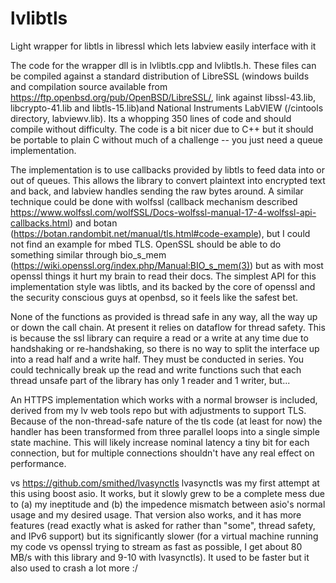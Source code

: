 # lvlibtls
Light wrapper for libtls in libressl which lets labview easily interface with it

The code for the wrapper dll is in lvlibtls.cpp and lvlibtls.h. These files can be compiled against a standard distribution of LibreSSL (windows builds and compilation source available from https://ftp.openbsd.org/pub/OpenBSD/LibreSSL/, link against libssl-43.lib, libcrypto-41.lib and libtls-15.lib)and National Instruments LabVIEW (<LabVIEW>/cintools directory, labviewv.lib). Its a whopping 350 lines of code and should compile without difficulty. The code is a bit nicer due to C++ but it should be portable to plain C without much of a challenge -- you just need a queue implementation.

The implementation is to use callbacks provided by libtls to feed data into or out of queues. This allows the library to convert plaintext into encrypted text and back, and labview handles sending the raw bytes around. A similar technique could be done with wolfssl (callback mechanism described https://www.wolfssl.com/wolfSSL/Docs-wolfssl-manual-17-4-wolfssl-api-callbacks.html) and botan (https://botan.randombit.net/manual/tls.html#code-example), but I could not find an example for mbed TLS. OpenSSL should be able to do something similar through bio_s_mem (https://wiki.openssl.org/index.php/Manual:BIO_s_mem(3)) but as with most openssl things it hurt my brain to read their docs. The simplest API for this implementation style was libtls, and its backed by the core of openssl and the security conscious guys at openbsd, so it feels like the safest bet.

None of the functions as provided is thread safe in any way, all the way up or down the call chain. At present it relies on dataflow for thread safety. This is because the ssl library can require a read or a write at any time due to handshaking or re-handshaking, so there is no way to split the interface up into a read half and a write half. They must be conducted in series. You could technically break up the read and write functions such that each thread unsafe part of the library has only 1 reader and 1 writer, but...

An HTTPS implementation which works with a normal browser is included, derived from my lv web tools repo but with adjustments to support TLS. Because of the non-thread-safe nature of the tls code (at least for now) the handler has been transformed from three parallel loops into a single simple state machine. This will likely increase nominal latency a tiny bit for each connection, but for multiple connections shouldn't have any real effect on performance.

vs https://github.com/smithed/lvasynctls
lvasynctls was my first attempt at this using boost asio. It works, but it slowly grew to be a complete mess due to (a) my ineptitude and (b) the impedence mismatch between asio's normal usage and my desired usage. That version also works, and it has more features (read exactly what is asked for rather than "some", thread safety, and IPv6 support) but its significantly slower (for a virtual machine running my code vs openssl trying to stream as fast as possible, I get about 80 MB/s with this library and 9-10 with lvasynctls). It used to be faster but it also used to crash a lot more :/
